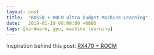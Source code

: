 ```yaml
---
layout: post
title:  "RX550 + ROCM ultra budget Machine Learning"
date:   2019-01-19 00:00:00 +0800
tags: [hardware, gpu, machine learning]
---
```




Inspiration behind this post:
[RX470 + ROCM](https://qiita.com/syoyo/items/c6bc6dd4efbc10049640)